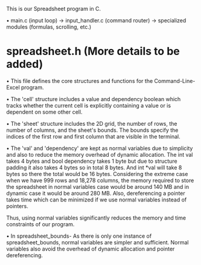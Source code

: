 This is our Spreadsheet program in C.

• main.c (input loop) → input_handler.c (command router) → specialized modules (formulas, scrolling, etc.)

# spreadsheet.h (More details to be added)
• This file defines the core structures and functions for the Command-Line-Excel program. 

• The 'cell' structure includes a value and dependency boolean which tracks whether the current cell is explicitly containing a value or is dependent on some other cell.

• The 'sheet' structure includes the 2D grid, the number of rows, the number of columns, and the sheet's bounds. The bounds specify the indices of the first row and first column that are visible in the terminal.

• The 'val' and 'dependency' are kept as normal variables due to simplicity and also to reduce the memory overhead of dynamic allocation.
The int val takes 4 bytes and bool dependency takes 1 byte but due to structure padding it also takes 4 bytes so in total 8 bytes.
And int *val will take 8 bytes so there the total would be 16 bytes.
Considering the extreme case when we have 999 rows and 18,278 columns, the memory required to store the spreadsheet in normal variables case would be around 140 MB and in dynamic case it would be around 280 MB.
Also, dereferencing a pointer takes time which can be minimized if we use normal variables instead of pointers.

Thus, using normal variables significantly reduces the memory and time constraints of our program.

• In spreadsheet_bounds- As there is only one instance of spreadsheet_bounds, normal variables are simpler and sufficient. Normal variables also avoid the overhead of dynamic allocation and pointer dereferencing.
